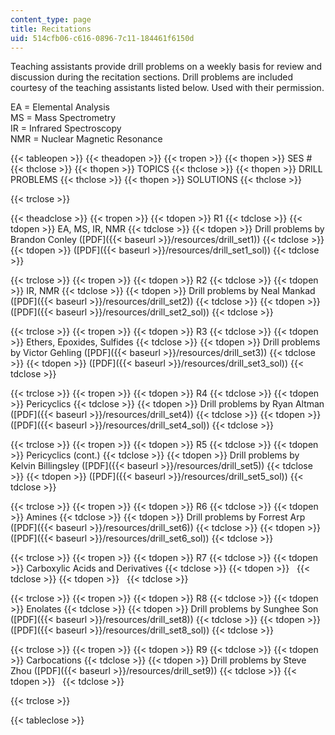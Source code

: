 ```yaml
---
content_type: page
title: Recitations
uid: 514cfb06-c616-0896-7c11-184461f6150d
---
```


Teaching assistants provide drill problems on a weekly basis for review and discussion during the recitation sections. Drill problems are included courtesy of the teaching assistants listed below. Used with their permission.

EA = Elemental Analysis  
MS = Mass Spectrometry  
IR = Infrared Spectroscopy  
NMR = Nuclear Magnetic Resonance

{{< tableopen >}}
{{< theadopen >}}
{{< tropen >}}
{{< thopen >}}
SES #
{{< thclose >}}
{{< thopen >}}
TOPICS
{{< thclose >}}
{{< thopen >}}
DRILL PROBLEMS
{{< thclose >}}
{{< thopen >}}
SOLUTIONS
{{< thclose >}}

{{< trclose >}}

{{< theadclose >}}
{{< tropen >}}
{{< tdopen >}}
R1
{{< tdclose >}}
{{< tdopen >}}
EA, MS, IR, NMR
{{< tdclose >}}
{{< tdopen >}}
Drill problems by Brandon Conley ([PDF]({{< baseurl >}}/resources/drill_set1))
{{< tdclose >}}
{{< tdopen >}}
([PDF]({{< baseurl >}}/resources/drill_set1_sol))
{{< tdclose >}}

{{< trclose >}}
{{< tropen >}}
{{< tdopen >}}
R2
{{< tdclose >}}
{{< tdopen >}}
IR, NMR
{{< tdclose >}}
{{< tdopen >}}
Drill problems by Neal Mankad ([PDF]({{< baseurl >}}/resources/drill_set2))
{{< tdclose >}}
{{< tdopen >}}
([PDF]({{< baseurl >}}/resources/drill_set2_sol))
{{< tdclose >}}

{{< trclose >}}
{{< tropen >}}
{{< tdopen >}}
R3
{{< tdclose >}}
{{< tdopen >}}
Ethers, Epoxides, Sulfides
{{< tdclose >}}
{{< tdopen >}}
Drill problems by Victor Gehling ([PDF]({{< baseurl >}}/resources/drill_set3))
{{< tdclose >}}
{{< tdopen >}}
([PDF]({{< baseurl >}}/resources/drill_set3_sol))
{{< tdclose >}}

{{< trclose >}}
{{< tropen >}}
{{< tdopen >}}
R4
{{< tdclose >}}
{{< tdopen >}}
Pericyclics
{{< tdclose >}}
{{< tdopen >}}
Drill problems by Ryan Altman ([PDF]({{< baseurl >}}/resources/drill_set4))
{{< tdclose >}}
{{< tdopen >}}
([PDF]({{< baseurl >}}/resources/drill_set4_sol))
{{< tdclose >}}

{{< trclose >}}
{{< tropen >}}
{{< tdopen >}}
R5
{{< tdclose >}}
{{< tdopen >}}
Pericyclics (cont.)
{{< tdclose >}}
{{< tdopen >}}
Drill problems by Kelvin Billingsley ([PDF]({{< baseurl >}}/resources/drill_set5))
{{< tdclose >}}
{{< tdopen >}}
([PDF]({{< baseurl >}}/resources/drill_set5_sol))
{{< tdclose >}}

{{< trclose >}}
{{< tropen >}}
{{< tdopen >}}
R6
{{< tdclose >}}
{{< tdopen >}}
Amines
{{< tdclose >}}
{{< tdopen >}}
Drill problems by Forrest Arp ([PDF]({{< baseurl >}}/resources/drill_set6))
{{< tdclose >}}
{{< tdopen >}}
([PDF]({{< baseurl >}}/resources/drill_set6_sol))
{{< tdclose >}}

{{< trclose >}}
{{< tropen >}}
{{< tdopen >}}
R7
{{< tdclose >}}
{{< tdopen >}}
Carboxylic Acids and Derivatives
{{< tdclose >}}
{{< tdopen >}}
 
{{< tdclose >}}
{{< tdopen >}}
 
{{< tdclose >}}

{{< trclose >}}
{{< tropen >}}
{{< tdopen >}}
R8
{{< tdclose >}}
{{< tdopen >}}
Enolates
{{< tdclose >}}
{{< tdopen >}}
Drill problems by Sunghee Son ([PDF]({{< baseurl >}}/resources/drill_set8))
{{< tdclose >}}
{{< tdopen >}}
([PDF]({{< baseurl >}}/resources/drill_set8_sol))
{{< tdclose >}}

{{< trclose >}}
{{< tropen >}}
{{< tdopen >}}
R9
{{< tdclose >}}
{{< tdopen >}}
Carbocations
{{< tdclose >}}
{{< tdopen >}}
Drill problems by Steve Zhou ([PDF]({{< baseurl >}}/resources/drill_set9))
{{< tdclose >}}
{{< tdopen >}}
 
{{< tdclose >}}

{{< trclose >}}

{{< tableclose >}}
